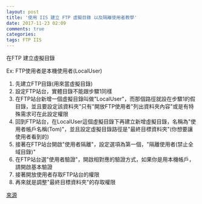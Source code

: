 ```yaml
---
layout: post
title: '使用 IIS 建立 FTP 虛擬目錄 以及隔離使用者教學'
date: 2017-11-23 02:09
comments: true
categories:
tags: FTP IIS
---
```

在FTP 建立虛擬目錄

Ex: FTP使用者是本機使用者(LocalUser)
1. 先建立FTP目錄(用來當虛擬目錄)
2. 設定FTP站台，實體目錄不能跟步驟1同樣
3. 在FTP站台新增一個虛擬目錄叫做"LocalUser"，而那個路徑就設在步驟1的假目錄，並且要設定該資料夾"只有"開放FTP使用者"列出資料夾內容"或是有特殊需求可在此設定權限
4. 回到FTP站台，在LocalUser這個虛擬目錄下再建立新增虛擬目錄，名稱為"使用者帳戶名稱(Tom)"，並且設定虛擬目錄路徑是"最終目標資料夾"(你想要讓使用者看到的)
5. 接著在FTP站台開啟"使用者隔離"，設定選項為第一個，"隔離使用者(禁止全域目錄)"
6. 在FTP站台選"使用者驗證"，開啟相對應的驗證方式，如果你是用本機帳戶，請開啟基本驗證
7. 接著開放使用者存取FTP站台的權限
8. 再來就是調整"最終目標資料夾"的存取權限

[來源](https://atifans.net/articles/microsoft-ftp-7-5-users-isolation/)